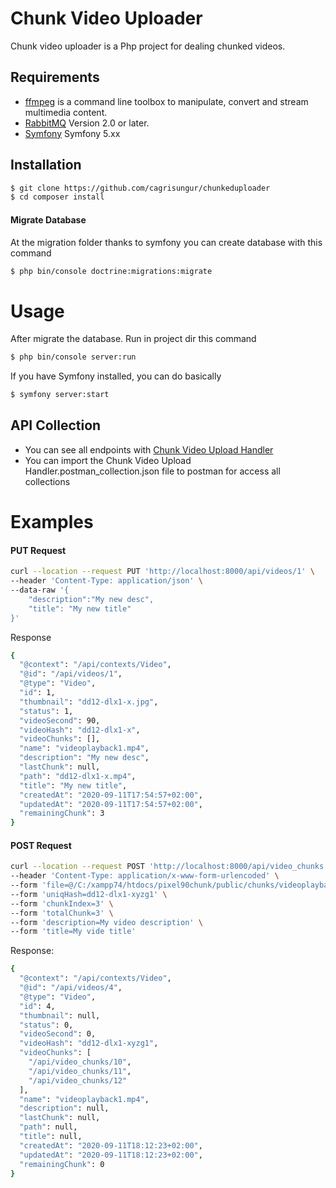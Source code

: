 # Chunk Video Uploader

Chunk video uploader is a Php project for dealing chunked videos.

## Requirements
* [ffmpeg](https://ffmpeg.org/ffmpeg.html) is a command line toolbox to manipulate, convert and stream multimedia content.
* [RabbitMQ](https://www.rabbitmq.com/download.html) Version 2.0 or later.
* [Symfony](https://symfony.com/download) Symfony 5.xx

## Installation
```bash
$ git clone https://github.com/cagrisungur/chunkeduploader
$ cd composer install
```
#### Migrate Database
At the migration folder thanks to symfony you can create database with this command
```bash
$ php bin/console doctrine:migrations:migrate
```
# Usage

After migrate the database. Run in project dir this command
```bash
$ php bin/console server:run
```
If you have Symfony installed, you can do basically
```bash
$ symfony server:start
```

## API Collection
* You can see all endpoints with [Chunk Video Upload Handler](https://documenter.getpostman.com/view/9431903/TVK5cgWo)
* You can import the Chunk Video Upload Handler.postman_collection.json file to postman for access all collections

# Examples

#### PUT Request

```bash
curl --location --request PUT 'http://localhost:8000/api/videos/1' \
--header 'Content-Type: application/json' \
--data-raw '{
    "description":"My new desc",
    "title": "My new title"
}'
```
Response

```bash
{
  "@context": "/api/contexts/Video",
  "@id": "/api/videos/1",
  "@type": "Video",
  "id": 1,
  "thumbnail": "dd12-dlx1-x.jpg",
  "status": 1,
  "videoSecond": 90,
  "videoHash": "dd12-dlx1-x",
  "videoChunks": [],
  "name": "videoplayback1.mp4",
  "description": "My new desc",
  "lastChunk": null,
  "path": "dd12-dlx1-x.mp4",
  "title": "My new title",
  "createdAt": "2020-09-11T17:54:57+02:00",
  "updatedAt": "2020-09-11T17:54:57+02:00",
  "remainingChunk": 3
}
```

#### POST Request
```bash
curl --location --request POST 'http://localhost:8000/api/video_chunks' \
--header 'Content-Type: application/x-www-form-urlencoded' \
--form 'file=@/C:/xampp74/htdocs/pixel90chunk/public/chunks/videoplayback1.mp4' \
--form 'uniqHash=dd12-dlx1-xyzg1' \
--form 'chunkIndex=3' \
--form 'totalChunk=3' \
--form 'description=My video description' \
--form 'title=My vide title'
```
Response:
```bash
{
  "@context": "/api/contexts/Video",
  "@id": "/api/videos/4",
  "@type": "Video",
  "id": 4,
  "thumbnail": null,
  "status": 0,
  "videoSecond": 0,
  "videoHash": "dd12-dlx1-xyzg1",
  "videoChunks": [
    "/api/video_chunks/10",
    "/api/video_chunks/11",
    "/api/video_chunks/12"
  ],
  "name": "videoplayback1.mp4",
  "description": null,
  "lastChunk": null,
  "path": null,
  "title": null,
  "createdAt": "2020-09-11T18:12:23+02:00",
  "updatedAt": "2020-09-11T18:12:23+02:00",
  "remainingChunk": 0
}
```